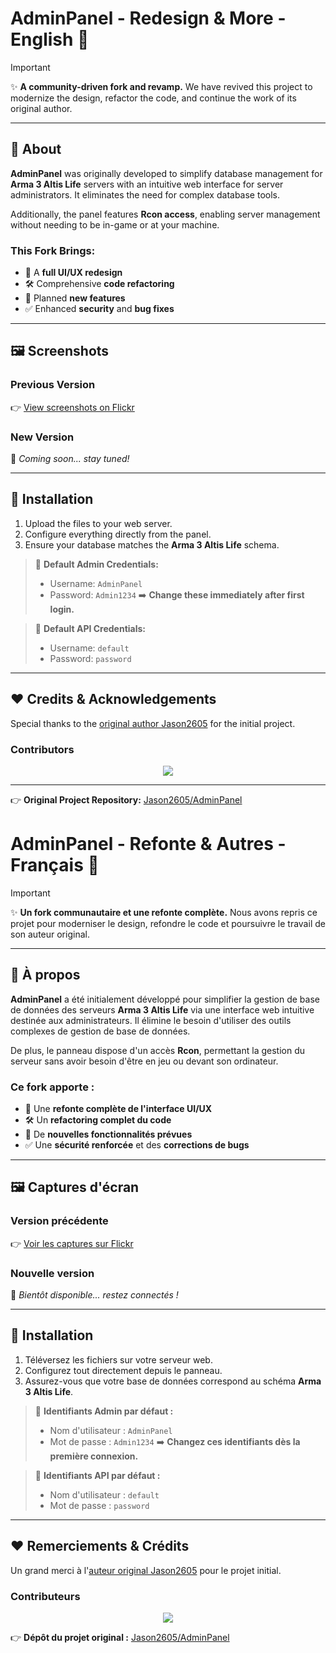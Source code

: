 # AdminPanel - Redesign & More - English 🚀
> [!IMPORTANT]  
> ✨ **A community-driven fork and revamp.**
> We have revived this project to modernize the design, refactor the code, and continue the work of its original author.

---

## 📌 About

**AdminPanel** was originally developed to simplify database management for **Arma 3 Altis Life** servers with an intuitive web interface for server administrators. It eliminates the need for complex database tools.

Additionally, the panel features **Rcon access**, enabling server management without needing to be in-game or at your machine.

### This Fork Brings:

* 🔄 A **full UI/UX redesign**
* 🛠️ Comprehensive **code refactoring**
* 🚀 Planned **new features**
* ✅ Enhanced **security** and **bug fixes**

---

## 🖼️ Screenshots

### Previous Version

👉 [View screenshots on Flickr](https://www.flickr.com/photos/140721778@N03/albums/72157667459890313)

### New Version

📸 *Coming soon... stay tuned!*

---

## 🚀 Installation

1. Upload the files to your web server.
2. Configure everything directly from the panel.
3. Ensure your database matches the **Arma 3 Altis Life** schema.

> 🔐 **Default Admin Credentials:**
>
> * Username: `AdminPanel`
> * Password: `Admin1234`
>   ➡️ **Change these immediately after first login.**

> 🔐 **Default API Credentials:**
>
> * Username: `default`
> * Password: `password`

---

## ❤️ Credits & Acknowledgements

Special thanks to the [original author Jason2605](https://github.com/Jason2605/AdminPanel) for the initial project.

### Contributors

<div align="center">
  <a href="https://github.com/admors/a3-panel-life/graphs/contributors">
    <img src="https://contrib.rocks/image?repo=admors/a3-panel-life"/>
  </a>
</div>

---

👉 **Original Project Repository:** [Jason2605/AdminPanel](https://github.com/Jason2605/AdminPanel)

# AdminPanel - Refonte & Autres - Français 🚀
> [!IMPORTANT]  
> ✨ **Un fork communautaire et une refonte complète.**
> Nous avons repris ce projet pour moderniser le design, refondre le code et poursuivre le travail de son auteur original.

---

## 📌 À propos

**AdminPanel** a été initialement développé pour simplifier la gestion de base de données des serveurs **Arma 3 Altis Life** via une interface web intuitive destinée aux administrateurs. Il élimine le besoin d'utiliser des outils complexes de gestion de base de données.

De plus, le panneau dispose d'un accès **Rcon**, permettant la gestion du serveur sans avoir besoin d'être en jeu ou devant son ordinateur.

### Ce fork apporte :

* 🔄 Une **refonte complète de l'interface UI/UX**
* 🛠️ Un **refactoring complet du code**
* 🚀 De **nouvelles fonctionnalités prévues**
* ✅ Une **sécurité renforcée** et des **corrections de bugs**

---

## 🖼️ Captures d'écran

### Version précédente

👉 [Voir les captures sur Flickr](https://www.flickr.com/photos/140721778@N03/albums/72157667459890313)

### Nouvelle version

📸 *Bientôt disponible... restez connectés !*

---

## 🚀 Installation

1. Téléversez les fichiers sur votre serveur web.
2. Configurez tout directement depuis le panneau.
3. Assurez-vous que votre base de données correspond au schéma **Arma 3 Altis Life**.

> 🔐 **Identifiants Admin par défaut :**
>
> * Nom d'utilisateur : `AdminPanel`
> * Mot de passe : `Admin1234`
>   ➡️ **Changez ces identifiants dès la première connexion.**

> 🔐 **Identifiants API par défaut :**
>
> * Nom d'utilisateur : `default`
> * Mot de passe : `password`

---

## ❤️ Remerciements & Crédits

Un grand merci à l'[auteur original Jason2605](https://github.com/Jason2605/AdminPanel) pour le projet initial.

### Contributeurs

<div align="center">
  <a href="https://github.com/admors/a3-panel-life/graphs/contributors">
    <img src="https://contrib.rocks/image?repo=admors/a3-panel-life"/>
  </a>
</div>

👉 **Dépôt du projet original :** [Jason2605/AdminPanel](https://github.com/Jason2605/AdminPanel)

